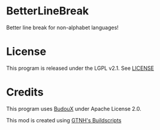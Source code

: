 # BetterLineBreak

Better line break for non-alphabet languages!

# License

This program is released under the LGPL v2.1.
See [LICENSE](/LICENSE)

# Credits

This program uses [BudouX](https://github.com/google/budoux) under Apache License 2.0.

This mod is created using [GTNH's Buildscripts](https://github.com/GTNewHorizons/ExampleMod1.7.10)
